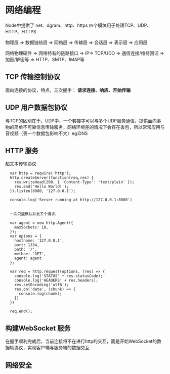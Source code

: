 # 网络编程

Node中提供了 net、dgram、http、https 四个模块用于处理TCP、UDP、HTTP、HTTPS

物理层 => 数据链结层 => 网络层 => 传输层 => 会话层 => 表示层 => 应用层

网络物理硬件 => 网络特有的链路接口 => IP=> TCP/UDO => 通信连接/维持回话 => 加密/解密等 => HTTP、SMTP、IMAP等

## TCP 传输控制协议

面向连接的协议，特点，三次握手： **请求连接、响应、开始传输**

## UDP 用户数据包协议
与TCP的区别在于，UDP中，一个套接字可以与多个UDP服务通信，提供面向事物的简单不可靠信息传输服务，网络环境差的情况下会存在丢包，所以常常应用与音视频（丢一个数据包影响不大）eg:DNS

## HTTP 服务
 超文本传输协议

```node
  var http = require('http');
  http.createServer(function(req,res) {
    res.writeHead(200, { 'Content-Type': 'text/plain' });
    res.end('Hello World!');
  }).listen(8080, '127.0.0.1');
  
  console.log('Server running at http://127.0.0.1:8080')
  

  一次只能默认并发五个请求，
  
  var agent = new http.Agent({
    maxSockets: 10,
  });
  var opions = {
    hostname: '127.0.0.1',
    port: 1334,
    path: '/',
    methoe: 'GET',
    agent: agent
  };
  
  var req = http.request(options, (res) => {
    console.log('STATUS' + res.statusCode);
    console.log('HEADERS' + res.headers);
    res.setEncoding('utf8');
    res.on('data', (chunk) => {
      console.log(chunk);
    })
  })
  
  req.end();
```

## 构建WebSocket 服务

在握手顺利完成后，当前连接将不在进行http的交互，而是开始WebSocket的数据帧协议，实现客户端与服务端的数据交互

## 网络安全


